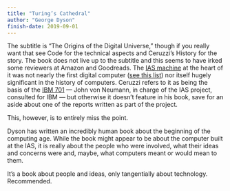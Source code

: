 ```yaml
---
title: "Turing’s Cathedral"
author: "George Dyson"
finish-date: 2019-09-01
---
```


The subtitle is “The Origins of the Digital Universe,” though if you really want that see Code for the technical aspects and Ceruzzi’s History for the story.
The book does not live up to the subtitle and this seems to have irked some reviewers at Amazon and Goodreads.
The [IAS machine][] at the heart of it was not nearly the first digital computer ([see this list][vacuum-computers]) nor itself hugely significant in the history of computers.
Ceruzzi refers to it as being the basis of the [IBM 701][] — John von Neumann, in charge of the IAS project, consulted for IBM — but otherwise it doesn’t feature in his book, save for an aside about one of the reports written as part of the project.

[IAS machine]: https://en.wikipedia.org/wiki/IAS_machine
[vacuum-computers]: https://en.wikipedia.org/wiki/List_of_vacuum_tube_computers
[IBM 701]: https://en.wikipedia.org/wiki/IBM_701

This, however, is to entirely miss the point.

Dyson has written an incredibly human book about the beginning of the computing age.
While the book might appear to be about the computer built at the IAS, it is really about the people who were involved, what their ideas and concerns were and, maybe, what computers meant or would mean to them.

It’s a book about people and ideas, only tangentially about technology.
Recommended.
